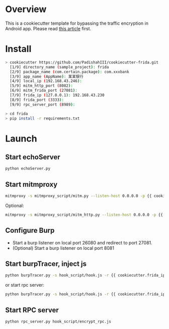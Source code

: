 # Overview
This is a cookiecutter template for bypassing the traffic encryption in Android app. Please read [this article](https://xz.aliyun.com/t/14454) first.

# Install
```bash
> cookiecutter https://github.com/PadishahIII/cookiecutter-frida.git
  [1/9] directory_name (sample_project): frida
  [2/9] package_name (com.certain.package): com.xxxbank
  [3/9] app_name (AppName): 某某银行
  [4/9] local_ip (192.168.43.246): 
  [5/9] mitm_http_port (8082):
  [6/9] mitm_frida_port (27081):
  [7/9] frida_ip (127.0.0.1): 192.168.43.230
  [8/9] frida_port (3333):
  [9/9] rpc_server_port (8989):

> cd frida
> pip install -r requirements.txt
```

# Launch
## Start echoServer
```bash
python echoServer.py
```

## Start mitmproxy
```bash
mitmproxy -s mitmproxy_script/mitm.py --listen-host 0.0.0.0 -p {{ cookiecutter.mitm_frida_port }} --mode upstream:http://127.0.0.1:27080 -k
```
Optional:
```bash
mitmproxy -s mitmproxy_script/mitm_http.py --listen-host 0.0.0.0 -p {{ cookiecutter.mitm_http_port }} --mode upstream:http://127.0.0.1:8081 -k
```

## Configure Burp
- Start a burp listener on local port 26080 and redirect to port 27081.
- (Optional) Start a burp listener on local port 8081

## Start burpTracer, inject js
```bash
python burpTracer.py -s hook_script/hook.js -r {{ cookiecutter.frida_ip }}:{{ cookiecutter.frida_port }} -n {{ cookiecutter.app_name }}
```
or start rpc server:
```bash
python burpTracer.py -s hook_script/hook.js -r {{ cookiecutter.frida_ip }}:{{ cookiecutter.frida_port }} -n {{ cookiecutter.app_name }} --rpc hook_script/encrypt_rpc.js -a hook_script/proxy.js
```


## Start RPC server
```bash
python rpc_server.py hook_script/encrypt_rpc.js
```
